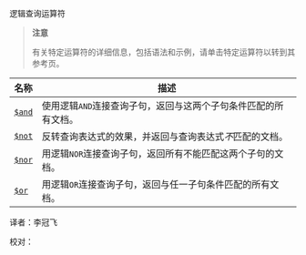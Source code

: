  [ ]()逻辑查询运算符

[]()

> **注意**
>
> 有关特定运算符的详细信息，包括语法和示例，请单击特定运算符以转到其参考页。

| 名称       | 描述                                                         |
| ---------- | ------------------------------------------------------------ |
| [`$and`]() | 使用逻辑`AND`连接查询子句，返回与这两个子句条件匹配的所有文档。 |
| [`$not`]() | 反转查询表达式的效果，并返回与查询表达式*不*匹配的文档。     |
| [`$nor`]() | 用逻辑`NOR`连接查询子句，返回所有不能匹配这两个子句的文档。  |
| [`$or`]()  | 用逻辑`OR`连接查询子句，返回与任一子句条件匹配的所有文档。   |



译者：李冠飞

校对：